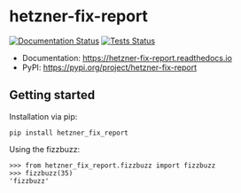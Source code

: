 
# hetzner-fix-report

[![Documentation Status](https://readthedocs.org/projects/hetzner-fix-report/badge/?version=latest)](https://hetzner-fix-report.readthedocs.io/en/latest/?badge=latest)
[![Tests Status](https://github.com/flxai/hetzner-fix-report/workflows/CI/badge.svg)](https://github.com/flxai/hetzner-fix-report/actions?query=workflow%3ACI)

- Documentation: https://hetzner-fix-report.readthedocs.io
- PyPI: https://pypi.org/project/hetzner-fix-report

## Getting started

Installation via pip:

    pip install hetzner_fix_report
    
Using the fizzbuzz:

    >>> from hetzner_fix_report.fizzbuzz import fizzbuzz
    >>> fizzbuzz(35)
    'fizzbuzz'
